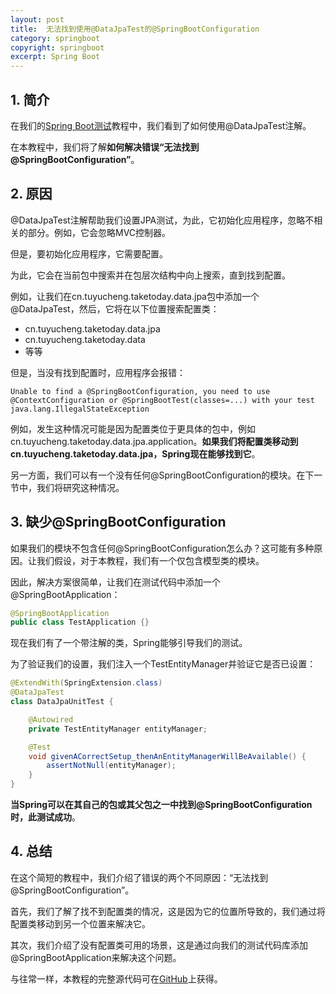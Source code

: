 ```yaml
---
layout: post
title:  无法找到使用@DataJpaTest的@SpringBootConfiguration
category: springboot
copyright: springboot
excerpt: Spring Boot
---
```


## 1. 简介

在我们的[Spring Boot测试]()教程中，我们看到了如何使用@DataJpaTest注解。

在本教程中，我们将了解**如何解决错误“无法找到@SpringBootConfiguration”**。

## 2. 原因

@DataJpaTest注解帮助我们设置JPA测试，为此，它初始化应用程序，忽略不相关的部分。例如，它会忽略MVC控制器。

但是，要初始化应用程序，它需要配置。

为此，它会在当前包中搜索并在包层次结构中向上搜索，直到找到配置。

例如，让我们在cn.tuyucheng.taketoday.data.jpa包中添加一个@DataJpaTest，然后，它将在以下位置搜索配置类：

-   cn.tuyucheng.taketoday.data.jpa
-   cn.tuyucheng.taketoday.data
-   等等

但是，当没有找到配置时，应用程序会报错：

```shell
Unable to find a @SpringBootConfiguration, you need to use @ContextConfiguration or @SpringBootTest(classes=...) with your test java.lang.IllegalStateException
```

例如，发生这种情况可能是因为配置类位于更具体的包中，例如cn.tuyucheng.taketoday.data.jpa.application。**如果我们将配置类移动到cn.tuyucheng.taketoday.data.jpa，Spring现在能够找到它**。

另一方面，我们可以有一个没有任何@SpringBootConfiguration的模块。在下一节中，我们将研究这种情况。

## 3. 缺少@SpringBootConfiguration

如果我们的模块不包含任何@SpringBootConfiguration怎么办？这可能有多种原因。让我们假设，对于本教程，我们有一个仅包含模型类的模块。

因此，解决方案很简单，让我们在测试代码中添加一个@SpringBootApplication：

```java
@SpringBootApplication
public class TestApplication {}
```

现在我们有了一个带注解的类，Spring能够引导我们的测试。

为了验证我们的设置，我们注入一个TestEntityManager并验证它是否已设置：

```java
@ExtendWith(SpringExtension.class)
@DataJpaTest
class DataJpaUnitTest {

    @Autowired
    private TestEntityManager entityManager;

    @Test
    void givenACorrectSetup_thenAnEntityManagerWillBeAvailable() {
        assertNotNull(entityManager);
    }
}
```

**当Spring可以在其自己的包或其父包之一中找到@SpringBootConfiguration时，此测试成功**。

## 4. 总结

在这个简短的教程中，我们介绍了错误的两个不同原因：“无法找到@SpringBootConfiguration”。

首先，我们了解了找不到配置类的情况，这是因为它的位置所导致的，我们通过将配置类移动到另一个位置来解决它。

其次，我们介绍了没有配置类可用的场景，这是通过向我们的测试代码库添加@SpringBootApplication来解决这个问题。

与往常一样，本教程的完整源代码可在[GitHub](https://github.com/tuyucheng7/taketoday-tutorial4j/tree/master/spring-boot-modules/spring-boot-config-jpa-error)上获得。